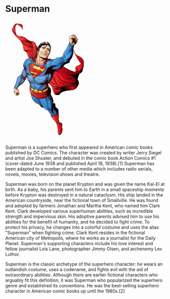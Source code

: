 # Superman
![superman should be here](..\static\images\superman.png)

 Superman is a superhero who first appeared in American comic books published by DC Comics. The character was created by writer Jerry Siegel and artist Joe Shuster, and debuted in the comic book Action Comics #1 (cover-dated June 1938 and published April 18, 1938).[1] Superman has been adapted to a number of other media which includes radio serials, novels, movies, television shows and theatre.

 Superman was born on the planet Krypton and was given the name Kal-El at birth. As a baby, his parents sent him to Earth in a small spaceship moments before Krypton was destroyed in a natural cataclysm. His ship landed in the American countryside, near the fictional town of Smallville. He was found and adopted by farmers Jonathan and Martha Kent, who named him Clark Kent. Clark developed various superhuman abilities, such as incredible strength and impervious skin. His adoptive parents advised him to use his abilities for the benefit of humanity, and he decided to fight crime. To protect his privacy, he changes into a colorful costume and uses the alias "Superman" when fighting crime. Clark Kent resides in the fictional American city of Metropolis, where he works as a journalist for the Daily Planet. Superman's supporting characters include his love interest and fellow journalist Lois Lane, photographer Jimmy Olsen, and archenemy Lex Luthor.

 Superman is the classic archetype of the superhero character: he wears an outlandish costume, uses a codename, and fights evil with the aid of extraordinary abilities. Although there are earlier fictional characters who arguably fit this definition, it was Superman who popularized the superhero genre and established its conventions. He was the best-selling superhero character in American comic books up until the 1980s.[2]
